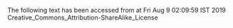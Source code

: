 The following text has been accessed from at Fri Aug 9 02:09:59 IST 2019
Creative_Commons_Attribution-ShareAlike_License
